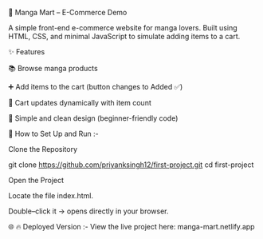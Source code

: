 🛒 Manga Mart – E-Commerce Demo

A simple front-end e-commerce website for manga lovers.
Built using HTML, CSS, and minimal JavaScript to simulate adding items to a cart.

✨ Features

📚 Browse manga products

➕ Add items to the cart (button changes to Added ✅)

🛒 Cart updates dynamically with item count

🎨 Simple and clean design (beginner-friendly code)

🚀 How to Set Up and Run :-

Clone the Repository

git clone https://github.com/priyanksingh12/first-project.git
cd first-project

Open the Project

Locate the file index.html.

Double–click it → opens directly in your browser.

🌐 🔥 Deployed Version :-
View the live project here: manga-mart.netlify.app
